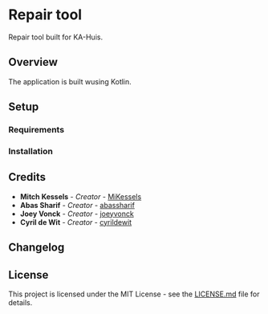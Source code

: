 # Repair tool

Repair tool built for KA-Huis.

## Overview

The application is built wusing Kotlin.

## Setup

### Requirements


### Installation

## Credits

* **Mitch Kessels** - _Creator_ - [MiKessels](https://github.com/MiKessels)
* **Abas Sharif** - _Creator_ - [abassharif](https://github.com/abassharif)
* **Joey Vonck** - _Creator_ - [joeyvonck](https://github.com/joeyvonck)
* **Cyril de Wit** - _Creator_ - [cyrildewit](https://github.com/cyrildewit)


## Changelog


## License

This project is licensed under the MIT License - see the [LICENSE.md](LICENSE.md) file for details.
